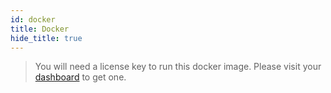 ```yaml
---
id: docker
title: Docker
hide_title: true
---
```


<div id="supertokens-docker-compatibility"></div>

> You will need a license key to run this docker image. Please visit your [dashboard](/dashboard) to get one.
